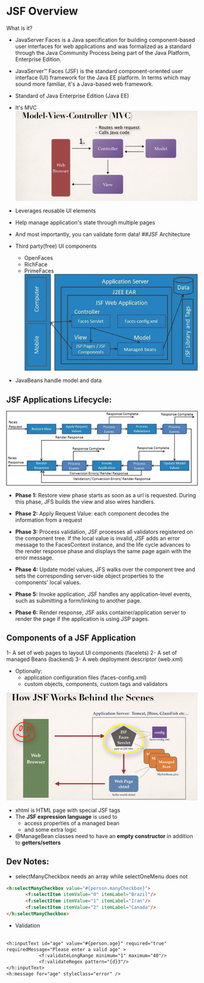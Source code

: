 # JSF Overview
What is it?
* JavaServer Faces is a Java specification for building component-based user interfaces for web applications and was formalized as a standard through the Java Community Process being part of the Java Platform, Enterprise Edition.
* JavaServer™ Faces (JSF) is the standard component-oriented user interface (UI) framework for the Java EE platform. In terms which may sound more familiar, it's a Java-based web framework.
* Standard of Java Enterprise Edition (Java EE)
* It's MVC
![picture 2](./images/d1f106557ff21f7e319af17f626a96f856e039d7442612dda2e5215339839fd0.png)  

* Leverages reusable UI elements
* Help manage application's state through multiple pages
* And most importantly, you can validate form data!
##JSF Architecture

* Third party(free) UI components
    * OpenFaces
    * RichFace
    * PrimeFaces
![picture 1](./images/7ce04f7fa825a323c71022c610cc1f27dbbb0fe5d6465a1050d90a7c538a377f.png)  

* JavaBeans handle model and data

## JSF Applications Lifecycle:

![picture 4](./images/0ad59a1cad10bd897d10a4b0e1dead88d41d369970f4eaa307037f86cda8a7e5.png)  

* **Phase 1:** Restore view phase starts as soon as a url is requested. During this phase, JFS builds the view and also wires handlers.

* **Phase 2:** Apply Request Value: each component decodes the information from a request

* **Phase 3:** Process validation, JSF processes all validators registered on the component tree. 
If the local value is invalid, JSF adds an error message to the FacesContext instance, and the life cycle advances to the render response phase and displays the same page again with the error message.

* **Phase 4:** Update model values, JFS walks over the component tree and sets the corresponding server-side object properties to the components' local values. 

* **Phase 5:** Invoke application, JSF handles any application-level events, such as submitting a form/linking to another page.

* **Phase 6:** Render response, JSF asks container/application server to render the page if the application is using JSP pages. 

## Components of a JSF Application
1- A set of web pages to layout UI components (facelets)
2- A set of managed Beans (backend)
3- A web deployment descriptor (web.xml)
* Optionally:
    * application configuration files (faces-config.xml)
    * custom objects, components, custom tags and validators
    
![picture 5](./images/30c53ab73f477b66b2bf5cdcacc32c1885141d353713dea35c58729d573d0670.png)  


* xhtml is HTML page with special JSF tags
* The **JSF expression language** is used to
    * access properties of a managed bean
    * and some extra logic
 * @ManageBean classes need to have an **empty constructor** in addition to **getters/setters**
 
 
 
 ## Dev Notes:
 * selectManyCheckbox needs an array while selectOneMenu does not
 ```html
<h:selectManyCheckbox value="#{person.manyCheckbox}">
        <f:selectItem itemValue="0" itemLabel="Brazil"/>
        <f:selectItem itemValue="1" itemLabel="Iran"/>
        <f:selectItem itemValue="2" itemLabel="Canada"/>
</h:selectManyCheckbox>
``` 
* Validation
```xhtml

<h:inputText id="age" value="#{person.age}" required="true" requiredMessage="Please enter a valid age" >
            <f:validateLongRange minimum="1" maximum="40"/>
            <f:validateRegex pattern="{d}3"/>
</h:inputText>
<h:message for="age" styleClass="error" />
```